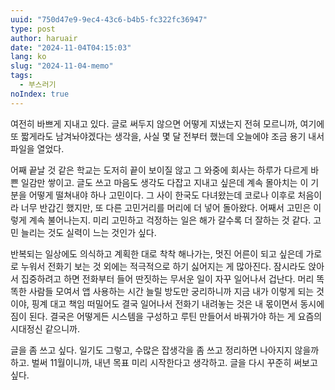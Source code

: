 ```yaml
---
uuid: "750d47e9-9ec4-43c6-b4b5-fc322fc36947"
type: post
author: haruair
date: "2024-11-04T04:15:03"
lang: ko
slug: "2024-11-04-memo"
tags:
  - 부스러기
noIndex: true
---
```


여전히 바쁘게 지내고 있다. 글로 써두지 않으면 어떻게 지냈는지 전혀 모르니까,
여기에 또 짧게라도 남겨놔야겠다는 생각을, 사실 몇 달 전부터 했는데 오늘에야
조금 용기 내서 파일을 열었다.

어째 끝날 것 같은 학교는 도저히 끝이 보이질 않고 그 와중에 회사는 하루가 다르게
바쁜 일감만 쌓이고. 글도 쓰고 마음도 생각도 다잡고 지내고 싶은데 계속 몰아치는
이 기분을 어떻게 떨쳐내야 하나 고민이다. 그 사이 한국도 다녀왔는데 코로나
이후로 처음이라 너무 반갑긴 했지만, 또 다른 고민거리를 머리에 더 넣어 돌아왔다.
어째서 고민은 이렇게 계속 불어나는지. 미리 고민하고 걱정하는 일은 해가 갈수록
더 잘하는 것 같다. 고민 늘리는 것도 실력이 느는 것인가 싶다.

반복되는 일상에도 의식하고 계획한 대로 착착 해나가는, 멋진 어른이 되고 싶은데
가로로 누워서 전화기 보는 것 외에는 적극적으로 하기 싫어지는 게 많아진다.
잠시라도 앉아서 집중하려고 하면 전화부터 들어 딴짓하는 무서운 일이 자꾸
일어나서 겁난다. 머리 똑똑한 사람들 모여서 앱 사용하는 시간 늘릴 방도만
궁리하니까 지금 내가 이렇게 되는 것이야, 핑계 대고 책임 떠밀어도 결국 일어나서
전화기 내려놓는 것은 내 몫이면서 동시에 짐이 된다. 결국은 어떻게든 시스템을
구성하고 루틴 만들어서 바꿔가야 하는 게 요즘의 시대정신 같으니까.

글을 좀 쓰고 싶다. 일기도 그렇고, 수많은 잡생각을 좀 쓰고 정리하면 나아지지
않을까 하고. 벌써 11월이니까, 내년 목표 미리 시작한다고 생각하고. 글을 다시
꾸준히 써보고 싶다.

